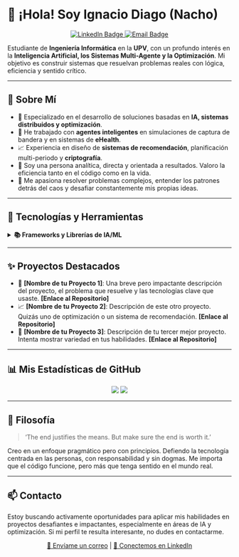 # 👋 ¡Hola! Soy Ignacio Diago (Nacho)

<div align="center">
  <a href="https://www.linkedin.com/in/ignacio-diago-valeta-09022004595959595959/">
    <img src="https://img.shields.io/badge/LinkedIn-0077B5?style=for-the-badge&logo=linkedin&logoColor=white" alt="LinkedIn Badge"/>
  </a>
  <a href="mailto:nadiva1243@gmail.com">
    <img src="https://img.shields.io/badge/Email-D14836?style=for-the-badge&logo=gmail&logoColor=white" alt="Email Badge"/>
  </a>
</div>

Estudiante de **Ingeniería Informática** en la **UPV**, con un profundo interés en la **Inteligencia Artificial, los Sistemas Multi-Agente y la Optimización**. Mi objetivo es construir sistemas que resuelvan problemas reales con lógica, eficiencia y sentido crítico.

---

## 🚀 Sobre Mí

- 🤖 Especializado en el desarrollo de soluciones basadas en **IA, sistemas distribuidos y optimización**.
- 🧠 He trabajado con **agentes inteligentes** en simulaciones de captura de bandera y en sistemas de **eHealth**.
- 📈 Experiencia en diseño de **sistemas de recomendación**, planificación multi-periodo y **criptografía**.
- 🔬 Soy una persona analítica, directa y orientada a resultados. Valoro la eficiencia tanto en el código como en la vida.
- 🧩 Me apasiona resolver problemas complejos, entender los patrones detrás del caos y desafiar constantemente mis propias ideas.

---

## 🔧 Tecnologías y Herramientas

<details>
  <summary><b>📚 Frameworks y Librerías de IA/ML</b></summary>
  
  <b>Machine Learning (Python):</b>
  <p align="left">
    <a href="https://scikit-learn.org/" target="_blank" rel="noreferrer"><img src="https://upload.wikimedia.org/wikipedia/commons/0/05/Scikit_learn_logo_small.svg" alt="scikit-learn" width="40" height="40"/></a>
    <a href="https://xgboost.ai/" target="_blank" rel="noreferrer"><img src="https://img.shields.io/badge/XGBoost-006600?style=for-the-badge&logo=xgboost&logoColor=white" alt="XGBoost" /></a>
    <a href="https://lightgbm.readthedocs.io/" target="_blank" rel="noreferrer"><img src="https://img.shields.io/badge/LightGBM-444444?style=for-the-badge" alt="LightGBM" /></a>
  </p>
  
  <b>Deep Learning:</b>
  <p align="left">
    <a href="https://www.tensorflow.org" target="_blank" rel="noreferrer"> <img src="https://raw.githubusercontent.com/devicons/devicon/master/icons/tensorflow/tensorflow-original.svg" alt="tensorflow" width="40" height="40"/> </a>
    <a href="https://pytorch.org/" target="_blank" rel="noreferrer"> <img src="https://raw.githubusercontent.com/devicons/devicon/master/icons/pytorch/pytorch-original.svg" alt="pytorch" width="40" height="40"/> </a>
  </p>

  <b>Análisis de Datos y ML (R):</b>
  <p align="left">
    <a href="https://www.tidyverse.org/" target="_blank" rel="noreferrer"><img src="https://img.shields.io/badge/Tidyverse-1A73E8?style=for-the-badge" alt="Tidyverse" /></a>
    <a href="https://ggplot2.tidyverse.org/" target="_blank" rel="noreferrer"><img src="https://img.shields.io/badge/ggplot2-0073C2?style=for-the-badge" alt="ggplot2" /></a>
    <a href="http://topepo.github.io/caret/index.html" target="_blank" rel="noreferrer"><img src="https://img.shields.io/badge/caret-00A599?style=for-the-badge" alt="caret" /></a>
  </p>
  
  <b>NLP / Embeddings:</b>
  <p align="left">
    <a href="https://spacy.io/" target="_blank" rel="noreferrer"><img src="https://static.spacy.io/logo-text_black-on-transparent.svg" alt="spaCy" height="40"/></a>
    <a href="https://www.nltk.org/" target="_blank" rel="noreferrer"><img src="https://img.shields.io/badge/NLTK-306998?style=for-the-badge" alt="NLTK" /></a>
    <a href="https://huggingface.co/" target="_blank" rel="noreferrer"><img src="https://huggingface.co/front/assets/huggingface_logo-noborder.svg" alt="Hugging Face" height="40"/></a>
  </p>
  
  <b>Optimización:</b>
  <p align="left">
    <a href="https://www.lindo.com/index.php/products/lingo-and-optimization-modeling" target="_blank" rel="noreferrer"><img src="https://img.shields.io/badge/LINGO-FF7D00?style=for-the-badge" alt="LINGO" /></a>
    <a href="https://scipy.org/" target="_blank" rel="noreferrer"><img src="https://raw.githubusercontent.com/devicons/devicon/master/icons/scipy/scipy-original.svg" alt="scipy" width="40" height="40"/></a>
    <a href="https://developers.google.com/optimization" target="_blank" rel="noreferrer"><img src="https://img.shields.io/badge/OR--Tools-1A73E8?style=for-the-badge&logo=google&logoColor=white" alt="OR-Tools" /></a>
  </p>

  <b>Visualización:</b>
  <p align="left">
    <a href="https://matplotlib.org/" target="_blank" rel="noreferrer"><img src="https://raw.githubusercontent.com/devicons/devicon/master/icons/matplotlib/matplotlib-original.svg" alt="matplotlib" width="40" height="40"/></a>
    <a href="https://seaborn.pydata.org/" target="_blank" rel="noreferrer"><img src="https://upload.wikimedia.org/wikipedia/commons/a/a2/Seaborn_logo_2023.svg" alt="seaborn" width="40" height="40"/></a>
    <a href="https://plotly.com/" target="_blank" rel="noreferrer"><img src="https://raw.githubusercontent.com/devicons/devicon/master/icons/plotly/plotly-original.svg" alt="plotly" width="40" height="40"/></a>
  </p>
</details>

---

## ✨ Proyectos Destacados

- 🤖 **[Nombre de tu Proyecto 1]**: Una breve pero impactante descripción del proyecto, el problema que resuelve y las tecnologías clave que usaste. **[Enlace al Repositorio]**
- 📈 **[Nombre de tu Proyecto 2]**: Descripción de este otro proyecto. Quizás uno de optimización o un sistema de recomendación. **[Enlace al Repositorio]**
- 🧠 **[Nombre de tu Proyecto 3]**: Descripción de tu tercer mejor proyecto. Intenta mostrar variedad en tus habilidades. **[Enlace al Repositorio]**

---

## 📊 Mis Estadísticas de GitHub

<p align="center">
  <img height="180em" src="https://github-readme-stats.vercel.app/api?username=iDiagoValeta&show_icons=true&theme=dracula&include_all_commits=true&count_private=true"/>
  <img height="180em" src="https://github-readme-stats.vercel.app/api/top-langs/?username=iDiagoValeta&layout=compact&langs_count=8&theme=dracula"/>
</p>

---

## 🧠 Filosofía

> ‘The end justifies the means. But make sure the end is worth it.’

Creo en un enfoque pragmático pero con principios. Defiendo la tecnología centrada en las personas, con responsabilidad y sin dogmas. Me importa que el código funcione, pero más que tenga sentido en el mundo real.

---

## 📫 Contacto

Estoy buscando activamente oportunidades para aplicar mis habilidades en proyectos desafiantes e impactantes, especialmente en áreas de IA y optimización. Si mi perfil te resulta interesante, no dudes en contactarme.

<p align="center">
  <a href="mailto:nadiva1243@gmail.com">📧 Envíame un correo</a> | 
  <a href="https://www.linkedin.com/in/ignacio-diago-valeta-09022004595959595959/">💼 Conectemos en LinkedIn</a>
</p>
